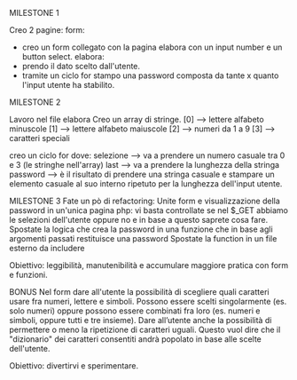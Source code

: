 MILESTONE 1

Creo 2 pagine:
form:
- creo un form collegato con la pagina elabora con un input number e un button select.
elabora:
- prendo il dato scelto dall'utente.
- tramite un ciclo for stampo una password composta da tante x quanto l'input utente ha stabilito.


MILESTONE 2

Lavoro nel file elabora
Creo un array di stringe.
[0] --> lettere alfabeto minuscole
[1] --> lettere alfabeto maiuscole
[2] --> numeri da 1 a 9
[3] --> caratteri speciali

creo un ciclo for dove:
selezione --> va a prendere un numero casuale tra 0 e 3 (le stringhe nell'array)
last --> va a prendere la lunghezza della stringa
password --> è il risultato di prendere una stringa casuale e stampare un elemento casuale al suo interno ripetuto per la lunghezza dell'input utente.

MILESTONE 3
Fate un pò di refactoring:
Unite form e visualizzazione della password in un'unica pagina php: vi basta controllate se nel $_GET abbiamo le selezioni dell'utente oppure no e in base a questo saprete cosa fare.
Spostate la logica che crea la password in una funzione che in base agli argomenti passati restituisce una password
Spostate la function in un file esterno da includere

Obiettivo: leggibilità, manutenibilità e accumulare maggiore pratica con form e funzioni.


BONUS
Nel form dare all'utente la possibilità di scegliere quali caratteri usare fra numeri, lettere e simboli.
Possono essere scelti singolarmente (es. solo numeri) oppure possono essere combinati fra loro (es. numeri e simboli, oppure tutti e tre insieme).
Dare all’utente anche la possibilità di permettere o meno la ripetizione di caratteri uguali.
Questo vuol dire che il "dizionario" dei caratteri consentiti andrà popolato in base alle scelte dell'utente.

Obiettivo: divertirvi e sperimentare.


